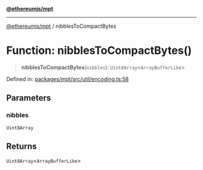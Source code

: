 [**@ethereumjs/mpt**](../README.md)

***

[@ethereumjs/mpt](../README.md) / nibblesToCompactBytes

# Function: nibblesToCompactBytes()

> **nibblesToCompactBytes**(`nibbles`): `Uint8Array`\<`ArrayBufferLike`\>

Defined in: [packages/mpt/src/util/encoding.ts:58](https://github.com/ethereumjs/ethereumjs-monorepo/blob/master/packages/mpt/src/util/encoding.ts#L58)

## Parameters

### nibbles

`Uint8Array`

## Returns

`Uint8Array`\<`ArrayBufferLike`\>
